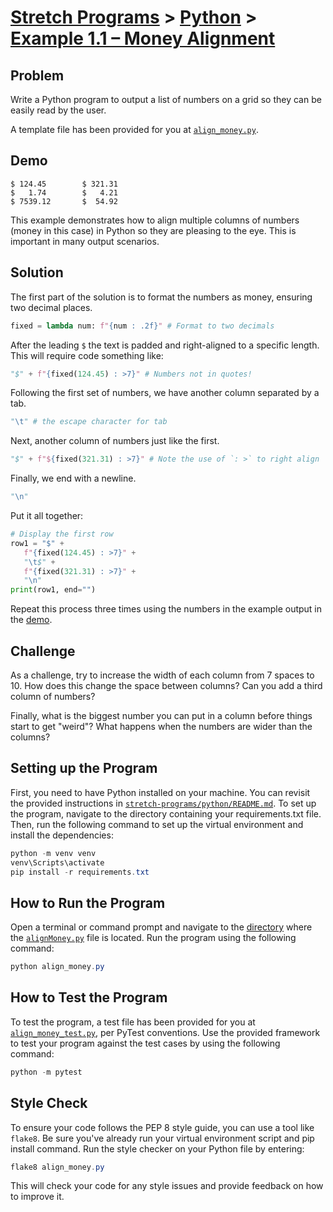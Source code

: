 # [Stretch Programs](../../README.md) > [Python](../README.md) > [Example 1.1 – Money Alignment](.)

## Problem

Write a Python program to output a list of numbers on a grid so they can be easily read by the user.

A template file has been provided for you at [`align_money.py`](align_money.py).

## Demo

```
$ 124.45        $ 321.31
$   1.74        $   4.21
$ 7539.12       $  54.92
```

This example demonstrates how to align multiple columns of numbers (money in this case) in Python so they are pleasing to the eye. This is important in many output scenarios.

## Solution

The first part of the solution is to format the numbers as money, ensuring two decimal places.

```Python
fixed = lambda num: f"{num : .2f}" # Format to two decimals
```

After the leading `$` the text is padded and right-aligned to a specific length. This will require code something like:

```Python
"$" + f"{fixed(124.45) : >7}" # Numbers not in quotes!
```

Following the first set of numbers, we have another column separated by a tab.

```Python
"\t" # the escape character for tab
```

Next, another column of numbers just like the first.

```Python
"$" + f"${fixed(321.31) : >7}" # Note the use of `: >` to right align
```

Finally, we end with a newline.

```Python
"\n"
```

Put it all together:

```Python
# Display the first row
row1 = "$" +
   f"{fixed(124.45) : >7}" +
   "\t$" +
   f"{fixed(321.31) : >7}" +
   "\n"
print(row1, end="")
```

Repeat this process three times using the numbers in the example output in the [demo](#demo).

## Challenge

As a challenge, try to increase the width of each column from 7 spaces to 10. How does this change the space between columns? Can you add a third column of numbers?

Finally, what is the biggest number you can put in a column before things start to get "weird"? What happens when the numbers are wider than the columns?

## Setting up the Program

First, you need to have Python installed on your machine.
You can revisit the provided instructions in [`stretch-programs/python/README.md`](../README.md).
To set up the program, navigate to the directory containing your requirements.txt file. Then, run the following command to set up the virtual environment and install the dependencies:

```Powershell
python -m venv venv
venv\Scripts\activate
pip install -r requirements.txt
```

## How to Run the Program

Open a terminal or command prompt and navigate to the [directory](.) where the [`alignMoney.py`](align_money.py) file is located.
Run the program using the following command:

```Powershell
python align_money.py
```

## How to Test the Program

To test the program, a test file has been provided for you at [`align_money_test.py`](align_money_test.py), per PyTest conventions. Use the provided framework to test your program against the test cases by using the following command:

```Powershell
python -m pytest
```

## Style Check

To ensure your code follows the PEP 8 style guide, you can use a tool like `flake8`. Be sure you've already run your virtual environment script and pip install command. Run the style checker on your Python file by entering:

```Powershell
flake8 align_money.py
```

This will check your code for any style issues and provide feedback on how to improve it.
